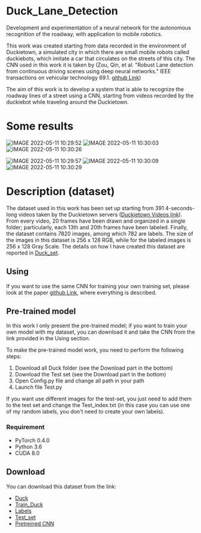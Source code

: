# Duck_Lane_Detection
Development and experimentation of a neural network for the autonomous recognition of the roadway, with application to mobile robotics.


This work was created starting from data recorded in the environment of Duckietown, a simulated city in which there are small mobile robots called duckiebots, which imitate a car that circulates on the streets of this city. The CNN used in this work it is taken by (Zou, Qin, et al. "Robust Lane detection from continuous driving scenes using deep neural networks." IEEE transactions on vehicular technology 69.1. [github Link](https://github.com/Sigma117/Robust-Lane-Detection))

The aim of this work is to develop a system that is able to recognize the roadway lines of a street using a CNN, starting from videos recorded by the duckiebot while traveling around the Duckietown. 

# Some results
![IMAGE 2022-05-11 10:29:52](https://user-images.githubusercontent.com/71655239/167804918-ed84ef20-5f49-4d8f-b17c-ea0e3554912b.jpg) ![IMAGE 2022-05-11 10:30:03](https://user-images.githubusercontent.com/71655239/167804960-b2f1212d-43e4-43d2-a08e-83ad54c7c529.jpg) ![IMAGE 2022-05-11 10:30:26](https://user-images.githubusercontent.com/71655239/167805059-af89fd25-cfe1-484c-83c6-cb7282ee0689.jpg)


![IMAGE 2022-05-11 10:29:57](https://user-images.githubusercontent.com/71655239/167804934-f9d6e8b9-c861-4220-ad93-3941c6d9824f.jpg) ![IMAGE 2022-05-11 10:30:09](https://user-images.githubusercontent.com/71655239/167804985-70d3dcba-5dcd-46fa-a0c6-1e8893efb320.jpg) ![IMAGE 2022-05-11 10:30:29](https://user-images.githubusercontent.com/71655239/167805069-1588e18a-1e4f-41ab-927c-1181181548ef.jpg)

# Description (dataset)

The dataset used in this work has been set up starting from 391 4-seconds-long videos taken by the Duckietown servers ([Duckietown Videos link](http://ipfs.duckietown.org:8080/ipfs/QmUbtwQ3QZKmmz5qTjKM3z8LJjsrKBWLUnnzoE5L4M7y7J/logs/gallery.html)). From every video, 20 frames have been drawn and organized in a single folder; particularly, each 13th and 20th frames have been labeled. Finally, the dataset contains 7820 images, among which 782 are labels. The size of the images in this dataset is 256 x 128 RGB, while for the labeled images is 256 x 128 Gray Scale. The details on how I have created this dataset are reported in [Duck_set](https://github.com/Sigma117/Duck_set-#duck_set-).

## Using

If you want to use the same CNN for training your own training set, please look at the paper [github Link](https://github.com/Sigma117/Robust-Lane-Detection), where everything is described.

## Pre-trained model

In this work I only present the pre-trained model; if you want to train your own model with my dataset, you can download it and take the CNN from the link provided in the Using section.

To make the pre-trained model work, you need to perform the following steps:
1. Download all Duck folder (see the Download part in the bottom)
2. Download the Test set (see the Download part in the bottom)
3. Open Config.py file and change all path in your path
4. Launch file Test.py

If you want use different images for the test-set, you just need to add them to the test set and change the Test_index.txt (in this case you can use one of my random labels, you don't need to create your own labels). 

### Requirement
- PyTorch 0.4.0
- Python 3.6
- CUDA 8.0

## Download

You can download this dataset from the link:
- [Duck](https://github.com/Sigma117/Duck_Lane_Detection/tree/main/Duck)
- [Train_Duck](https://drive.google.com/drive/folders/1izZTAy_6rkxxlPdOxZ9V6tvzsYUJbYBU?usp=sharing)
- [Labels](https://drive.google.com/drive/folders/1jNy0ZBTjs7w74amte1DpFpBuoLzrU_FF?usp=sharing)
- [Test_set](https://drive.google.com/drive/folders/11A-0cB7XQtpLR-CAJVxTIYlRb9RuAbSY?usp=sharing)
- [Pretreined CNN](https://drive.google.com/file/d/1-zITlwEgOUXbFkGLD1BTfzA9tWzYM9Ac/view?usp=sharing)
